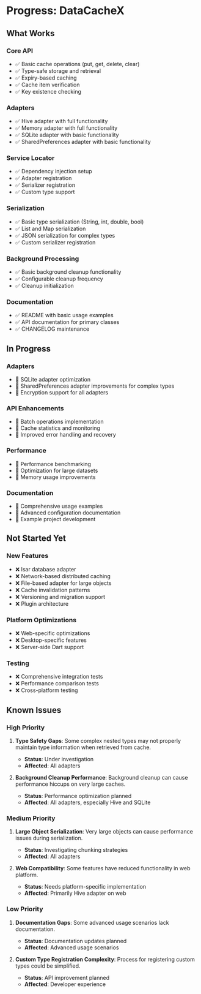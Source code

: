 # Progress: DataCacheX

## What Works

### Core API
- ✅ Basic cache operations (put, get, delete, clear)
- ✅ Type-safe storage and retrieval
- ✅ Expiry-based caching
- ✅ Cache item verification
- ✅ Key existence checking

### Adapters
- ✅ Hive adapter with full functionality
- ✅ Memory adapter with full functionality
- ✅ SQLite adapter with basic functionality
- ✅ SharedPreferences adapter with basic functionality

### Service Locator
- ✅ Dependency injection setup
- ✅ Adapter registration
- ✅ Serializer registration
- ✅ Custom type support

### Serialization
- ✅ Basic type serialization (String, int, double, bool)
- ✅ List and Map serialization
- ✅ JSON serialization for complex types
- ✅ Custom serializer registration

### Background Processing
- ✅ Basic background cleanup functionality
- ✅ Configurable cleanup frequency
- ✅ Cleanup initialization

### Documentation
- ✅ README with basic usage examples
- ✅ API documentation for primary classes
- ✅ CHANGELOG maintenance

## In Progress

### Adapters
- 🔄 SQLite adapter optimization
- 🔄 SharedPreferences adapter improvements for complex types
- 🔄 Encryption support for all adapters

### API Enhancements
- 🔄 Batch operations implementation
- 🔄 Cache statistics and monitoring
- 🔄 Improved error handling and recovery

### Performance
- 🔄 Performance benchmarking
- 🔄 Optimization for large datasets
- 🔄 Memory usage improvements

### Documentation
- 🔄 Comprehensive usage examples
- 🔄 Advanced configuration documentation
- 🔄 Example project development

## Not Started Yet

### New Features
- ❌ Isar database adapter
- ❌ Network-based distributed caching
- ❌ File-based adapter for large objects
- ❌ Cache invalidation patterns
- ❌ Versioning and migration support
- ❌ Plugin architecture

### Platform Optimizations
- ❌ Web-specific optimizations
- ❌ Desktop-specific features
- ❌ Server-side Dart support

### Testing
- ❌ Comprehensive integration tests
- ❌ Performance comparison tests
- ❌ Cross-platform testing

## Known Issues

### High Priority
1. **Type Safety Gaps**: Some complex nested types may not properly maintain type information when retrieved from cache.
   - **Status**: Under investigation
   - **Affected**: All adapters

2. **Background Cleanup Performance**: Background cleanup can cause performance hiccups on very large caches.
   - **Status**: Performance optimization planned
   - **Affected**: All adapters, especially Hive and SQLite

### Medium Priority
1. **Large Object Serialization**: Very large objects can cause performance issues during serialization.
   - **Status**: Investigating chunking strategies
   - **Affected**: All adapters

2. **Web Compatibility**: Some features have reduced functionality in web platform.
   - **Status**: Needs platform-specific implementation
   - **Affected**: Primarily Hive adapter on web

### Low Priority
1. **Documentation Gaps**: Some advanced usage scenarios lack documentation.
   - **Status**: Documentation updates planned
   - **Affected**: Advanced usage scenarios

2. **Custom Type Registration Complexity**: Process for registering custom types could be simplified.
   - **Status**: API improvement planned
   - **Affected**: Developer experience 